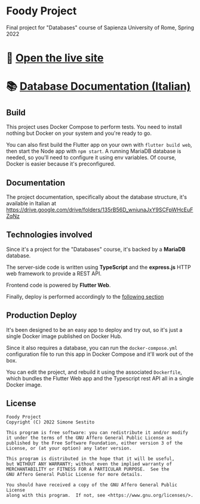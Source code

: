 # Foody Project
Final project for "Databases" course of Sapienza University of Rome, Spring 2022

# 🚀 [Open the live site](https://foody.simonesestito.com)

# 📚 [Database Documentation (Italian)](https://drive.google.com/drive/folders/135rB56D_wniunaJxY9SCFpWHcEuFZqNz?usp=sharing)

## Build

This project uses Docker Compose to perform tests. You need to install nothing but Docker on your system and you're ready to go.

You can also first build the Flutter app on your own with ```flutter build web```, then start the Node app with ```npm start```. A running MariaDB database is needed, so you'll need to configure it using env variables. Of course, Docker is easier because it's preconfigured.

## Documentation

The project documentation, specifically about the database structure, it's available in Italian at https://drive.google.com/drive/folders/135rB56D_wniunaJxY9SCFpWHcEuFZqNz

## Technologies involved

Since it's a project for the "Databases" course, it's backed by a **MariaDB** database.

The server-side code is written using **TypeScript** and the **express.js** HTTP web framework to provide a REST API.

Frontend code is powered by **Flutter Web**.

Finally, deploy is performed accordingly to the [following section](#production-deploy)

## Production Deploy

It's been designed to be an easy app to deploy and try out, so it's just a single Docker image published on Docker Hub.

Since it also requires a database, you can run the ```docker-compose.yml``` configuration file to run this app in Docker Compose and it'll work out of the box.

You can edit the project, and rebuild it using the associated ```Dockerfile```, which bundles the Flutter Web app and the Typescript rest API all in a single Docker image.

## License

    Foody Project
    Copyright (C) 2022 Simone Sestito

    This program is free software: you can redistribute it and/or modify
    it under the terms of the GNU Affero General Public License as
    published by the Free Software Foundation, either version 3 of the
    License, or (at your option) any later version.

    This program is distributed in the hope that it will be useful,
    but WITHOUT ANY WARRANTY; without even the implied warranty of
    MERCHANTABILITY or FITNESS FOR A PARTICULAR PURPOSE.  See the
    GNU Affero General Public License for more details.

    You should have received a copy of the GNU Affero General Public License
    along with this program.  If not, see <https://www.gnu.org/licenses/>.
